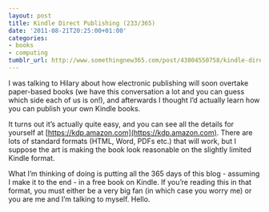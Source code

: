 ```yaml
---
layout: post
title: Kindle Direct Publishing (233/365)
date: '2011-08-21T20:25:00+01:00'
categories:
- books
- computing
tumblr_url: http://www.somethingnew365.com/post/43804550758/kindle-direct-publishing-233365
---
```

I was talking to Hilary about how electronic publishing will soon overtake paper-based books (we have this conversation a lot and you can guess which side each of us is on!), and afterwards I thought I’d actually learn how you can publish your own Kindle books.

It turns out it’s actually quite easy, and you can see all the details for yourself at [https://kdp.amazon.com](https://kdp.amazon.com). There are lots of standard formats (HTML, Word, PDFs etc.) that will work, but I suppose the art is making the book look reasonable on the slightly limited Kindle format.

What I’m thinking of doing is putting all the 365 days of this blog - assuming I make it to the end - in a free book on Kindle. If you’re reading this in that format, you must either be a very big fan (in which case you worry me) or you are me and I’m talking to myself. Hello.
